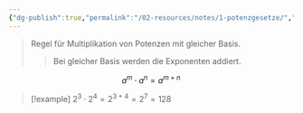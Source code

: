 ```yaml
---
{"dg-publish":true,"permalink":"/02-resources/notes/1-potenzgesetze/","tags":["mathe/algebra","mathematik/algebra/potenz"],"noteIcon":"","updated":"2025-09-27T01:32:43.000+02:00"}
---
```


>Regel für Multiplikation von Potenzen mit gleicher Basis.
>>Bei gleicher Basis werden die Exponenten addiert.

$$a^m \cdot a^n = a^{m+n}$$

>[!example]
>$2^3 \cdot 2^4 = 2^{3+4} = 2^7 = 128$